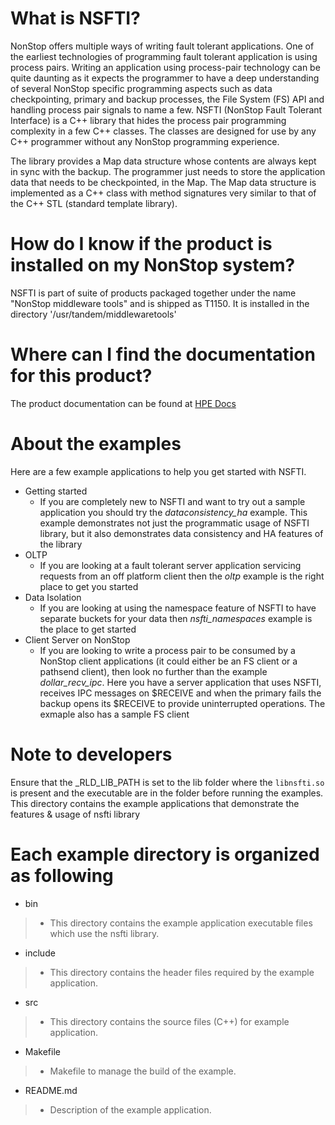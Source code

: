 # What is NSFTI?
NonStop offers multiple ways of writing fault tolerant applications. One of the earliest technologies of programming fault tolerant application is using process pairs. Writing an application using process-pair technology can be quite daunting as it expects the programmer to have a deep understanding of several NonStop specific programming aspects such as data checkpointing, primary and backup processes, the File System (FS) API and handling process pair signals to name a few. NSFTI (NonStop Fault Tolerant Interface) is a C++ library that hides the process pair programming complexity in a few C++ classes. The classes are designed for use by any C++ programmer without any NonStop programming experience.

The library provides a Map data structure whose contents are always kept in sync with the backup. The programmer just needs to store the application data that needs to be checkpointed, in the Map. The Map data structure is implemented as a C++ class with method signatures very similar to that of the C++ STL (standard template library).

# How do I know if the product is installed on my NonStop system?
NSFTI is part of suite of products packaged together under the name "NonStop middleware tools" and is shipped as T1150. It is installed in the directory '/usr/tandem/middlewaretools'

# Where can I find the documentation for this product?
The product documentation can be found at [HPE Docs](https://support.hpe.com/hpesc/public/docDisplay?docId=a00056322en_us&page=index.html)

# About the examples
Here are a few example applications to help you get started with NSFTI.
* Getting started
  - If you are completely new to NSFTI and want to try out a sample application you should try the _dataconsistency_ha_ example. This example demonstrates not just the programmatic usage of NSFTI library, but it also demonstrates data consistency and HA features of the library
* OLTP
  - If you are looking at a fault tolerant server application servicing requests from an off platform client then the _oltp_ example is the right place to get you started
* Data Isolation
  - If you are looking at using the namespace feature of NSFTI to have separate buckets for your data then _nsfti_namespaces_ example is the place to get started
* Client Server on NonStop
  - If you are looking to write a process pair to be consumed by a NonStop client applications (it could either be an FS client or a pathsend client), then look no further than the example _dollar_recv_ipc_. Here you have a server application that uses NSFTI, receives IPC messages on $RECEIVE and when the primary fails the backup opens its $RECEIVE to provide uninterrupted operations. The exmaple also has a sample FS client

# Note to developers
Ensure that the _RLD_LIB_PATH is set to the lib folder where the `libnsfti.so` is present and the executable are in the folder before running the examples.
This directory contains the example applications that demonstrate the features & usage of nsfti library
# Each example directory is organized as following
*   bin
>    -   This directory contains the example application executable files which use the nsfti library.
*   include
>    -   This directory contains the header files required by the example application.
*   src
>    -   This directory contains the source files (C++) for example application.
*   Makefile
>    -   Makefile to manage the build of the example.
*   README.md
>    -   Description of the example application.


